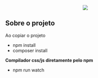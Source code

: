 <p align="center"><img src="https://scontent.fplu1-1.fna.fbcdn.net/v/t1.0-9/426215_3395503243833_1459338326_n.jpg?oh=a04df4b05da9035daa6c5dde331138b8&oe=59EEBAA8"></p>

## Sobre o projeto

Ao copiar o projeto
- npm install
- composer install

**Compilador css/js diretamente pelo npm**
- npm run watch
